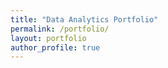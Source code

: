 ```yaml
---
title: "Data Analytics Portfolio"
permalink: /portfolio/
layout: portfolio
author_profile: true
---
```

